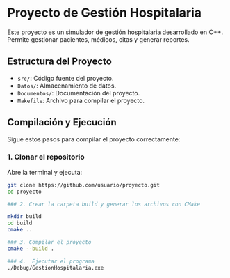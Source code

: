 # Proyecto de Gestión Hospitalaria 

Este proyecto es un simulador de gestión hospitalaria desarrollado en C++. Permite gestionar pacientes, médicos, citas y generar reportes.

## Estructura del Proyecto

- `src/`: Código fuente del proyecto.
- `Datos/`: Almacenamiento de datos.
- `Documentos/`: Documentación del proyecto.
- `Makefile`: Archivo para compilar el proyecto.

## Compilación y Ejecución

Sigue estos pasos para compilar el proyecto correctamente:

### 1. Clonar el repositorio  
Abre la terminal y ejecuta:  

```sh
git clone https://github.com/usuario/proyecto.git
cd proyecto

### 2. Crear la carpeta build y generar los archivos con CMake

mkdir build
cd build
cmake ..

### 3. Compilar el proyecto
cmake --build .

### 4.  Ejecutar el programa
./Debug/GestionHospitalaria.exe
